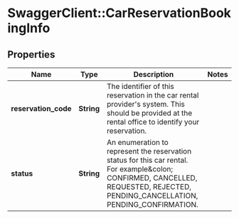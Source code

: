 # SwaggerClient::CarReservationBookingInfo

## Properties
Name | Type | Description | Notes
------------ | ------------- | ------------- | -------------
**reservation_code** | **String** | The identifier of this reservation in the car rental provider&#39;s system. This should be provided at the rental office to identify your reservation. | 
**status** | **String** | An enumeration to represent the reservation status for this car rental. For example&amp;colon; CONFIRMED, CANCELLED, REQUESTED, REJECTED, PENDING_CANCELLATION, PENDING_CONFIRMATION. | 


